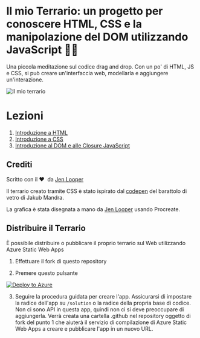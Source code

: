 # Il mio Terrario: un progetto per conoscere HTML, CSS e la manipolazione del DOM utilizzando JavaScript 🌵🌱

Una piccola meditazione sul codice drag and drop. Con un po' di HTML, JS e CSS, si può creare un'interfaccia web, modellarla e aggiungere un'interazione.

![Il mio terrario](../images/screenshot_gray.png)

# Lezioni

1. [Introduzione a HTML](./1-intro-to-html/README.md)
2. [Introduzione a CSS](./2-intro-to-css/README.md)
3. [Introduzione al DOM e alle Closure JavaScript](./3-intro-to-DOM-and-closures/README.md)

## Crediti

Scritto con il ♥ ️ da [Jen Looper](https://www.twitter.com/jenlooper)

Il terrario creato tramite CSS è stato ispirato dal [codepen](https://codepen.io/Rotarepmi/pen/rjpNZY) del barattolo di vetro di Jakub Mandra.

La grafica è stata disegnata a mano da [Jen Looper](http://jenlooper.com) usando Procreate.

## Distribuire il Terrario

È possibile distribuire o pubblicare il proprio terrario sul Web utilizzando Azure Static Web Apps

1. Effettuare il fork di questo repository

2. Premere questo pulsante 

[![Deploy to Azure](https://aka.ms/deploytoazurebutton)](https://portal.azure.com/?feature.customportal=false&WT.mc_id=academic-13441-cxa#create/Microsoft.StaticApp)

3. Seguire la procedura guidata per creare l'app. Assicurarsi di impostare la radice dell'app su `/solution` o la radice della propria base di codice. Non ci sono API in questa app, quindi non ci si deve preoccupare di aggiungerla. Verrà creata una cartella .github nel repository oggetto di fork del punto 1 che aiuterà il servizio di compilazione di Azure Static Web Apps a creare e pubblicare l'app in un nuovo URL.



